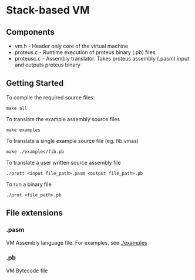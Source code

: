 # Stack-based VM

## Components

* vm.h  - Header only core of the virtual machine
* proteus.c - Runtime execution of proteus binary (.pb) files
* proteusc.c - Assembly translator. Takes proteus assembly (.pasm) input and outputs proteus binary

## Getting Started

To compile the required source files:

```console
make all
```

To translate the example assembly source files

```console
make examples
```

To translate a single example source file (eg. fib.vmas)

```console
make ./examples/fib.pb
```

To translate a user written source assembly file

```console
./prott <input file_path>.pasm <output file_path>.pb
```

To run a binary file

```console
./prot <file_path>.pb
```

## File extensions

### .pasm
VM Assembly language file. For examples, see [./examples](./examples)

### .pb
VM Bytecode file
